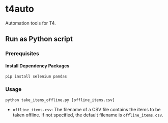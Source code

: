 # t4auto

Automation tools for T4.

## Run as Python script

### Prerequisites

#### Install Dependency Packages

```
pip install selenium pandas
```

### Usage

```
python take_items_offline.py [offline_items.csv]
```

- `offline_items.csv`: The filename of a CSV file contains the items to be taken offline.
    If not specified, the default filename is `offline_items.csv`.
